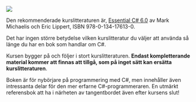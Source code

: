![](https://books.google.se/books/content?id=6nuUCgAAQBAJ&printsec=frontcover&img=1&zoom=1&h=160&stbn=1)

Den rekommenderade kurslitteraturen är, [Essential C# 6.0](https://books.google.se/books?id=6nuUCgAAQBAJ) av Mark Michaelis och Eric Lippert, ISBN 978-0-134-17613-0. 

Det har ingen större betydelse vilken kurslitteratur du väljer att använda så länge du har en bok som handlar om C#.

Kursen bygger på och följer i stort kurslitteraturen. __Endast kompletterande material kommer att finnas att tillgå, 
som på inget sätt kan ersätta kurslitteraturen__.

Boken är för nybörjare på programmering med C#, men innehåller även intressanta delar för den mer erfarne C#-programmeraren. 
En utmärkt referensbok att ha i närheten av tangentbordet även efter kursens slut!
